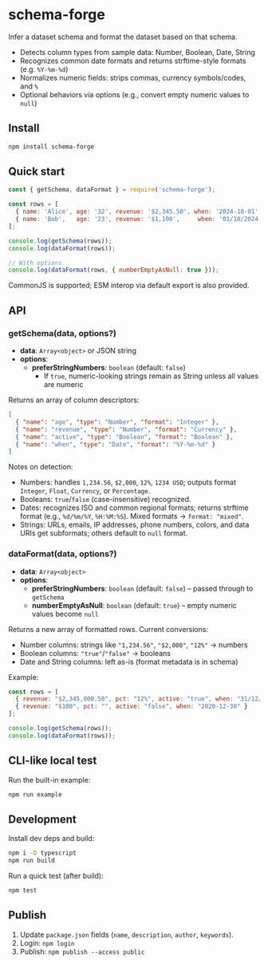 # schema-forge

Infer a dataset schema and format the dataset based on that schema.

- Detects column types from sample data: Number, Boolean, Date, String
- Recognizes common date formats and returns strftime-style formats (e.g. `%Y-%m-%d`)
- Normalizes numeric fields: strips commas, currency symbols/codes, and `%`
- Optional behaviors via options (e.g., convert empty numeric values to `null`)

## Install

```bash
npm install schema-forge
```

## Quick start

```js
const { getSchema, dataFormat } = require('schema-forge');

const rows = [
  { name: 'Alice', age: '32', revenue: '$2,345.50', when: '2024-10-01' },
  { name: 'Bob',   age: '23', revenue: '$1,100',     when: '01/10/2024' }
];

console.log(getSchema(rows));
console.log(dataFormat(rows));

// With options
console.log(dataFormat(rows, { numberEmptyAsNull: true }));
```

CommonJS is supported; ESM interop via default export is also provided.

## API

### getSchema(data, options?)

- **data**: `Array<object>` or JSON string
- **options**:
  - **preferStringNumbers**: `boolean` (default: `false`)
    - If `true`, numeric-looking strings remain as String unless all values are numeric

Returns an array of column descriptors:

```json
[
  { "name": "age", "type": "Number", "format": "Integer" },
  { "name": "revenue", "type": "Number", "format": "Currency" },
  { "name": "active", "type": "Boolean", "format": "Boolean" },
  { "name": "when", "type": "Date", "format": "%Y-%m-%d" }
]
```

Notes on detection:
- Numbers: handles `1,234.56`, `$2,000`, `12%`, `1234 USD`; outputs format `Integer`, `Float`, `Currency`, or `Percentage`.
- Booleans: `true`/`false` (case-insensitive) recognized.
- Dates: recognizes ISO and common regional formats; returns strftime format (e.g., `%d/%m/%Y`, `%H:%M:%S`). Mixed formats → `format: "mixed"`.
- Strings: URLs, emails, IP addresses, phone numbers, colors, and data URIs get subformats; others default to `null` format.

### dataFormat(data, options?)

- **data**: `Array<object>`
- **options**:
  - **preferStringNumbers**: `boolean` (default: `false`) – passed through to `getSchema`
  - **numberEmptyAsNull**: `boolean` (default: `true`) – empty numeric values become `null`

Returns a new array of formatted rows. Current conversions:
- Number columns: strings like `"1,234.56"`, `"$2,000"`, `"12%"` → numbers
- Boolean columns: `"true"`/`"false"` → booleans
- Date and String columns: left as-is (format metadata is in schema)

Example:

```js
const rows = [
  { revenue: "$2,345,000.50", pct: "12%", active: "true", when: "31/12/2020" },
  { revenue: "$100", pct: "", active: "false", when: "2020-12-30" }
];

console.log(getSchema(rows));
console.log(dataFormat(rows));
```

## CLI-like local test

Run the built-in example:

```bash
npm run example
```

## Development

Install dev deps and build:

```bash
npm i -D typescript
npm run build
```

Run a quick test (after build):

```bash
npm test
```

## Publish

1. Update `package.json` fields (`name`, `description`, `author`, `keywords`).
2. Login: `npm login`
3. Publish: `npm publish --access public`


